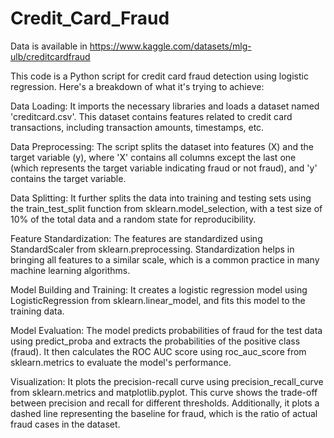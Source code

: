 # Credit_Card_Fraud
Data is available in https://www.kaggle.com/datasets/mlg-ulb/creditcardfraud


This code is a Python script for credit card fraud detection using logistic regression. Here's a breakdown of what it's trying to achieve:

Data Loading: It imports the necessary libraries and loads a dataset named 'creditcard.csv'. This dataset contains features related to credit card transactions, including transaction amounts, timestamps, etc.

Data Preprocessing: The script splits the dataset into features (X) and the target variable (y), where 'X' contains all columns except the last one (which represents the target variable indicating fraud or not fraud), and 'y' contains the target variable.

Data Splitting: It further splits the data into training and testing sets using the train_test_split function from sklearn.model_selection, with a test size of 10% of the total data and a random state for reproducibility.

Feature Standardization: The features are standardized using StandardScaler from sklearn.preprocessing. Standardization helps in bringing all features to a similar scale, which is a common practice in many machine learning algorithms.

Model Building and Training: It creates a logistic regression model using LogisticRegression from sklearn.linear_model, and fits this model to the training data.

Model Evaluation: The model predicts probabilities of fraud for the test data using predict_proba and extracts the probabilities of the positive class (fraud). It then calculates the ROC AUC score using roc_auc_score from sklearn.metrics to evaluate the model's performance.

Visualization: It plots the precision-recall curve using precision_recall_curve from sklearn.metrics and matplotlib.pyplot. This curve shows the trade-off between precision and recall for different thresholds. Additionally, it plots a dashed line representing the baseline for fraud, which is the ratio of actual fraud cases in the dataset.